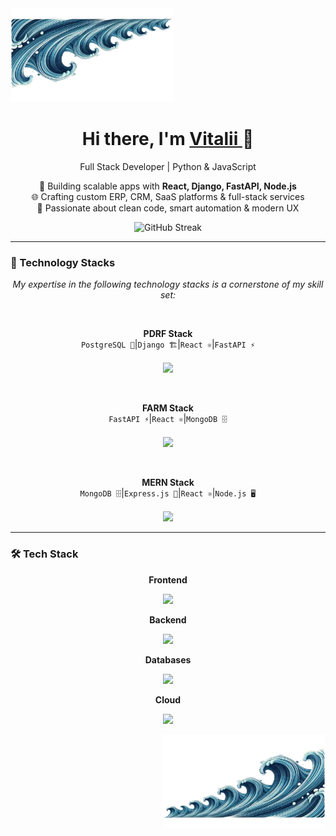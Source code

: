<img src="https://raw.githubusercontent.com/SyntaxTears/SyntaxTears/main/img1_.png" height="150" />
<h1 align="center">Hi there, I'm <a href="https://github.com/SyntaxTears">Vitalii
</a> 👋</h1>

<p align="center">
  Full Stack Developer | Python & JavaScript
</p>

<p align="center">
  🚀 Building scalable apps with <strong>React, Django, FastAPI, Node.js</strong><br/>
  🌐 Crafting custom ERP, CRM, SaaS platforms & full-stack services<br/>
  🎯 Passionate about clean code, smart automation & modern UX
</p>

<p align="center">
  <img src="https://github-readme-streak-stats.herokuapp.com/?user=SyntaxTears&theme=radical" alt="GitHub Streak" />
</p>

---

### 🧩 Technology Stacks

<p align="center"><i>My expertise in the following technology stacks is a cornerstone of my skill set:</i></p>

<br/>

<p align="center">
  <b>PDRF Stack</b><br/>
  <code>PostgreSQL 💾</code>|<code>Django 🏗️</code>|<code>React ⚛️</code>|<code>FastAPI ⚡</code><br/><br/>
  <img src="https://skillicons.dev/icons?i=postgres,django,react,fastapi" />
</p>

<br/>

<p align="center">
  <b>FARM Stack</b><br/>
  <code>FastAPI ⚡</code>|<code>React ⚛️</code>|<code>MongoDB 🗄️</code><br/><br/>
  <img src="https://skillicons.dev/icons?i=fastapi,react,mongodb" />
</p>

<br/>

<p align="center">
  <b>MERN Stack</b><br/>
  <code>MongoDB 🗄️</code>|<code>Express.js 🚀</code>|<code>React ⚛️</code>|<code>Node.js 🖥️</code><br/><br/>
  <img src="https://skillicons.dev/icons?i=mongodb,express,react,nodejs" />
</p>

---

### 🛠️ Tech Stack

<p align="center"><b>Frontend</b></p>
<p align="center">
  <img src="https://skillicons.dev/icons?i=react,nextjs,ts,js,redux,tailwind,materialui,shadcn" />
</p>

<p align="center"><b>Backend</b></p>
<p align="center">
  <img src="https://skillicons.dev/icons?i=python,django,fastapi,flask,nodejs,express,nestjs" />
</p>

<p align="center"><b>️Databases</b></p>
<p align="center">
  <img src="https://skillicons.dev/icons?i=postgres,mongodb,mysql,sqlite,redis,supabase" />
</p>

<p align="center"><b>️Cloud</b></p>
<p align="center">
  <img src="https://skillicons.dev/icons?i=aws,gcp,docker,github,gitlab,bitbucket" />
</p>
<p align="right">
  <img src="https://raw.githubusercontent.com/SyntaxTears/SyntaxTears/main/img2_.png" height="150" />
</p>
